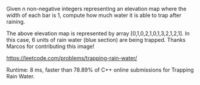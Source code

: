 Given n non-negative integers representing an elevation map where the width of each bar is 1, compute how much water it is able to trap after raining.


The above elevation map is represented by array [0,1,0,2,1,0,1,3,2,1,2,1]. In this case, 6 units of rain water (blue section) are being trapped. Thanks Marcos for contributing this image!

https://leetcode.com/problems/trapping-rain-water/

Runtime: 8 ms, faster than 78.89% of C++ online submissions for Trapping Rain Water.
